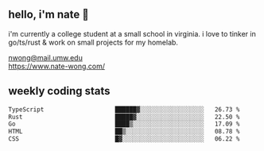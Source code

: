 ## hello, i'm nate 👋
i'm currently a college student at a small school in virginia. i love to tinker in go/ts/rust & work on small projects for my homelab.

nwong@mail.umw.edu <br/>
https://www.nate-wong.com/

## weekly coding stats
<!--START_SECTION:waka-->

```txt
TypeScript                    ██████▓░░░░░░░░░░░░░░░░░░   26.73 %
Rust                          █████▓░░░░░░░░░░░░░░░░░░░   22.50 %
Go                            ████▒░░░░░░░░░░░░░░░░░░░░   17.09 %
HTML                          ██▒░░░░░░░░░░░░░░░░░░░░░░   08.78 %
CSS                           █▓░░░░░░░░░░░░░░░░░░░░░░░   06.22 %
```

<!--END_SECTION:waka-->
